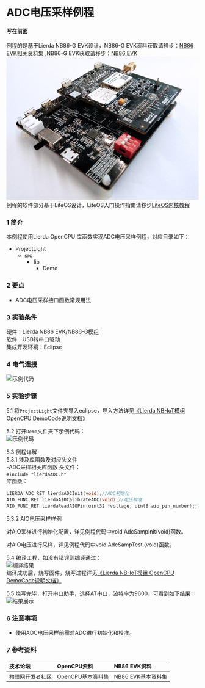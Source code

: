 # ADC电压采样例程
#### 写在前面 
例程的是基于Lierda NB86-G EVK设计，NB86-G EVK资料获取请移步：[NB86 EVK相关资料集](http://bbs.lierda.com/forum.php?mod=viewthread&tid=86&page=1&extra=&_dsign=91f69885)  ,NB86-G EVK获取请移步：[NB86 EVK](https://item.taobao.com/item.htm?spm=a1z10.5-c.w4002-21080581561.13.565878241Htgvt&id=578262725191)              
 ![NB86EVK](../../Picture/NB86EVK黑色.png)  
例程的软件部分基于LiteOS设计，LiteOS入门操作指南请移步[LiteOS内核教程](https://liteos.github.io/tutorials/kernel/)
### 1 简介

本例程使用Lierda OpenCPU 库函数实现ADC电压采样例程，对应目录如下：

- ProjectLight
  - src
    - lib
      - Demo

### 2 要点

- ADC电压采样接口函数常规用法

### 3 实验条件

硬件：Lierda NB86 EVK/NB86-G模组  
软件：USB转串口驱动  
集成开发环境：Eclipse  

### 4 电气连接
![示例代码](../../Picture/ADC电气连接.png)
### 5 实验步骤
5.1 将`ProjectLight`文件夹导入eclipse，导入方法详见[《Lierda NB-IoT模组 OpenCPU DemoCode说明文档》
](https://github.com/lierda-nb-iot-team/Lierda_OpenCPU_SDK)

5.2 打开`Demo`文件夹下示例代码：  
![示例代码](../../Picture/光感示例代码1.png)

5.3 例程详解  
5.3.1 涉及库函数及对应头文件  
-ADC采样相关库函数 
头文件：  
`#include "lierdaADC.h"`  
库函数：  
``` cpp
LIERDA_ADC_RET lierdaADCInit(void);//ADC初始化  
AIO_FUNC_RET lierdaAIOCalibrateADC(void);//电压校准  
AIO_FUNC_RET lierdaReadAIOPin(uint32 *voltage, uint8 aio_pin_number);;//AIO口电压采样  
```

5.3.2 AIO电压采样样例

对AIO采样进行初始化配置，详见例程代码中void AdcSampInit(void)函数。

对AIO电压进行采样，详见例程代码中void AdcSampTest (void)函数。

5.4  编译工程，如没有错误则编译通过：  
![编译结果](../../Picture/编译结果.jpg)  
编译成功后，烧写固件，烧写过程详见[《Lierda NB-IoT模组 OpenCPU DemoCode说明文档》
](https://github.com/lierda-nb-iot-team/Lierda_OpenCPU_SDK)

5.5 烧写完毕，打开串口助手，选择AT串口，波特率为9600，可看到如下结果：  
![结果展示](../../Picture/ADC结果展示.png)

### 6 注意事项

- 使用ADC电压采样前需对ADC进行初始化和校准。


### 7 参考资料

| 技术论坛 | OpenCPU资料 | NB86 EVK资料
| :----------- | :----------- | :----------- |
| [物联网开发者社区](http://bbs.lierda.com) |  [OpenCPU基本资料集](https://github.com/lierda-nb-iot-team/Lierda_OpenCPU_SDK) |  [NB86 EVK基本资料集](https://github.com/lierda-nb-iot-team/Lierda_NB86_EVK) |
